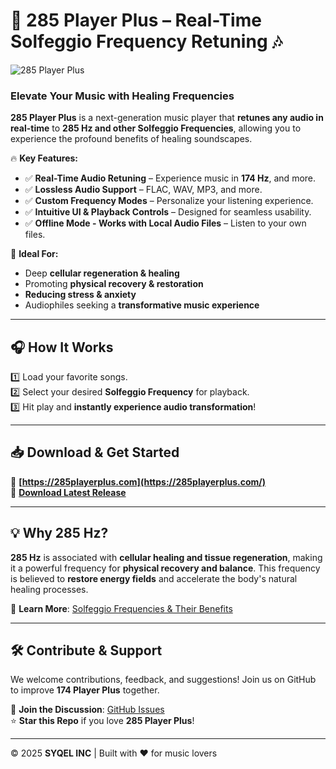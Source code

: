 # 🎵 285 Player Plus – Real-Time Solfeggio Frequency Retuning 🎶  

![285 Player Plus](https://your-image-url.com/banner.png)  

### Elevate  Your Music with Healing Frequencies  

**285 Player Plus** is a next-generation music player that **retunes any audio in real-time** to **285 Hz and other Solfeggio Frequencies**, allowing you to experience the profound benefits of healing soundscapes.  

🔥 **Key Features:**  
- ✅ **Real-Time Audio Retuning** – Experience music in **174 Hz**, and more.  
- ✅ **Lossless Audio Support** – FLAC, WAV, MP3, and more.  
- ✅ **Custom Frequency Modes** – Personalize your listening experience.  
- ✅ **Intuitive UI & Playback Controls** – Designed for seamless usability.  
- ✅ **Offline Mode - Works with Local Audio Files** – Listen to your own files.  

🚀 **Ideal For:**  
- Deep **cellular regeneration & healing**  
- Promoting **physical recovery & restoration**  
- **Reducing stress & anxiety**  
- Audiophiles seeking a **transformative music experience**  

---

## 🎧 How It Works  
1️⃣ Load your favorite songs.  
2️⃣ Select your desired **Solfeggio Frequency** for playback.  
3️⃣ Hit play and **instantly experience audio transformation**!  

---

## 📥 Download & Get Started  
🔹 **[https://285playerplus.com](https://285playerplus.com/)**  
🔹 **[Download Latest Release](https://github.com/SYQEL/285-Player-Plus/releases/)**  

---

## 💡 Why 285 Hz?  
**285 Hz** is associated with **cellular healing and tissue regeneration**, making it a powerful frequency for **physical recovery and balance**. This frequency is believed to **restore energy fields** and accelerate the body's natural healing processes.  

📌 **Learn More**: [Solfeggio Frequencies & Their Benefits](https://solfeggiofrequencies.org)  

---

## 🛠 Contribute & Support  
We welcome contributions, feedback, and suggestions! Join us on GitHub to improve **174 Player Plus** together.  

💬 **Join the Discussion**: [GitHub Issues](https://github.com/SYQEL/285-Player-Plus/issues)  
⭐ **Star this Repo** if you love **285 Player Plus**!  

---
  
© 2025 **SYQEL INC** | Built with ❤️ for music lovers  
